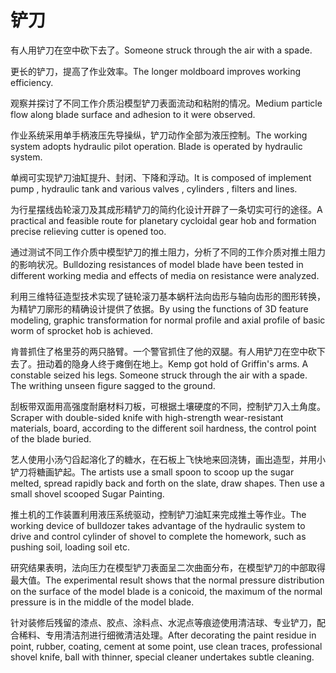 # 铲刀

<p><span class="chinese">有人用铲刀在空中砍下去了。</span><span class="english">Someone struck through the air with a spade.</span></p>

<p><span class="chinese">更长的铲刀，提高了作业效率。</span><span class="english">The longer moldboard improves working efficiency.</span></p>

<p><span class="chinese">观察并探讨了不同工作介质沿模型铲刀表面流动和粘附的情况。</span><span class="english">Medium particle flow along blade surface and adhesion to it were observed.</span></p>

<p><span class="chinese">作业系统采用单手柄液压先导操纵，铲刀动作全部为液压控制。</span><span class="english">The working system adopts hydraulic pilot operation. Blade is operated by hydraulic system.</span></p>

<p><span class="chinese">单阀可实现铲刀油缸提升、封闭、下降和浮动。</span><span class="english">It is composed of implement pump , hydraulic tank and various valves , cylinders , filters and lines.</span></p>

<p><span class="chinese">为行星摆线齿轮滚刀及其成形精铲刀的简约化设计开辟了一条切实可行的途径。</span><span class="english">A practical and feasible route for planetary cycloidal gear hob and formation precise relieving cutter is opened too.</span></p>

<p><span class="chinese">通过测试不同工作介质中模型铲刀的推土阻力，分析了不同的工作介质对推土阻力的影响状况。</span><span class="english">Bulldozing resistances of model blade have been tested in different working media and effects of media on resistance were analyzed.</span></p>

<p><span class="chinese">利用三维特征造型技术实现了链轮滚刀基本蜗杆法向齿形与轴向齿形的图形转换，为精铲刀廓形的精确设计提供了依据。</span><span class="english">By using the functions of 3D feature modeling, graphic transformation for normal profile and axial profile of basic worm of sprocket hob is achieved.</span></p>

<p><span class="chinese">肯普抓住了格里芬的两只胳臂。一个警官抓住了他的双腿。有人用铲刀在空中砍下去了。扭动着的隐身人终于瘫倒在地上。</span><span class="english">Kemp got hold of Griffin's arms. A constable seized his legs. Someone struck through the air with a spade. The writhing unseen figure sagged to the ground.</span></p>

<p><span class="chinese">刮板带双面用高强度耐磨材料刀板，可根据土壤硬度的不同，控制铲刀入土角度。</span><span class="english">Scraper with double-sided knife with high-strength wear-resistant materials, board, according to the different soil hardness, the control point of the blade buried.</span></p>

<p><span class="chinese">艺人使用小汤勺舀起溶化了的糖水，在石板上飞快地来回浇铸，画出造型，并用小铲刀将糖画铲起。</span><span class="english">The artists use a small spoon to scoop up the sugar melted, spread rapidly back and forth on the slate, draw shapes. Then use a small shovel scooped Sugar Painting.</span></p>

<p><span class="chinese">推土机的工作装置利用液压系统驱动，控制铲刀油缸来完成推土等作业。</span><span class="english">The working device of bulldozer takes advantage of the hydraulic system to drive and control cylinder of shovel to complete the homework, such as pushing soil, loading soil etc.</span></p>

<p><span class="chinese">研究结果表明，法向压力在模型铲刀表面呈二次曲面分布，在模型铲刀的中部取得最大值。</span><span class="english">The experimental result shows that the normal pressure distribution on the surface of the model blade is a conicoid, the maximum of the normal pressure is in the middle of the model blade.</span></p>

<p><span class="chinese">针对装修后残留的漆点、胶点、涂料点、水泥点等痕迹使用清洁球、专业铲刀，配合稀料、专用清洁剂进行细微清洁处理。</span><span class="english">After decorating the paint residue in point, rubber, coating, cement at some point, use clean traces, professional shovel knife, ball with thinner, special cleaner undertakes subtle cleaning.</span></p>

